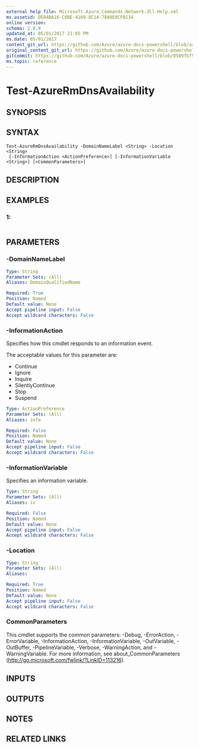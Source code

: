 ```yaml
---
external help file: Microsoft.Azure.Commands.Network.dll-Help.xml
ms.assetid: DE04BA16-C0BE-4169-8C1A-78A0E0CFB134
online version:
schema: 2.0.0
updated_at: 05/01/2017 21:05 PM
ms.date: 05/01/2017
content_git_url: https://github.com/Azure/azure-docs-powershell/blob/azurestack/azureps-cmdlets-docs/ResourceManager/AzureRM.Network/v1.0.13/Test-AzureRmDnsAvailability.md
original_content_git_url: https://github.com/Azure/azure-docs-powershell/blob/azurestack/azureps-cmdlets-docs/ResourceManager/AzureRM.Network/v1.0.13/Test-AzureRmDnsAvailability.md
gitcommit: https://github.com/Azure/azure-docs-powershell/blob/0589fbf53d27e39e0cf445261d29c64fb0859d62
ms.topic: reference
---
```


# Test-AzureRmDnsAvailability

## SYNOPSIS

## SYNTAX

```
Test-AzureRmDnsAvailability -DomainNameLabel <String> -Location <String>
 [-InformationAction <ActionPreference>] [-InformationVariable <String>] [<CommonParameters>]
```

## DESCRIPTION

## EXAMPLES

### 1:
```

```

## PARAMETERS

### -DomainNameLabel
```yaml
Type: String
Parameter Sets: (All)
Aliases: DomainQualifiedName

Required: True
Position: Named
Default value: None
Accept pipeline input: False
Accept wildcard characters: False
```

### -InformationAction
Specifies how this cmdlet responds to an information event.

The acceptable values for this parameter are:

- Continue
- Ignore
- Inquire
- SilentlyContinue
- Stop
- Suspend

```yaml
Type: ActionPreference
Parameter Sets: (All)
Aliases: infa

Required: False
Position: Named
Default value: None
Accept pipeline input: False
Accept wildcard characters: False
```

### -InformationVariable
Specifies an information variable.

```yaml
Type: String
Parameter Sets: (All)
Aliases: iv

Required: False
Position: Named
Default value: None
Accept pipeline input: False
Accept wildcard characters: False
```

### -Location
```yaml
Type: String
Parameter Sets: (All)
Aliases: 

Required: True
Position: Named
Default value: None
Accept pipeline input: False
Accept wildcard characters: False
```

### CommonParameters
This cmdlet supports the common parameters: -Debug, -ErrorAction, -ErrorVariable, -InformationAction, -InformationVariable, -OutVariable, -OutBuffer, -PipelineVariable, -Verbose, -WarningAction, and -WarningVariable. For more information, see about_CommonParameters (http://go.microsoft.com/fwlink/?LinkID=113216).

## INPUTS

## OUTPUTS

## NOTES

## RELATED LINKS

